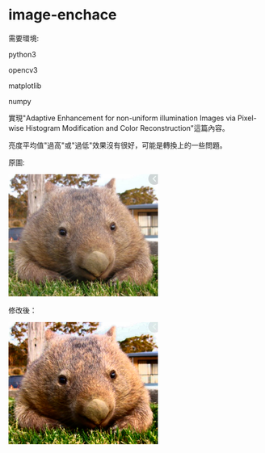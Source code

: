 # image-enchace

需要環境:

python3

opencv3

matplotlib

numpy

實現"Adaptive Enhancement for non-uniform illumination Images via Pixel-wise Histogram Modification and Color Reconstruction"這篇內容。

亮度平均值"過高"或"過低"效果沒有很好，可能是轉換上的一些問題。

原圖:

![screenshot](https://github.com/qwerasdf887/image-enchace/blob/master/unknown.png)

修改後：

![screenshot](https://github.com/qwerasdf887/image-enchace/blob/master/result.png)
